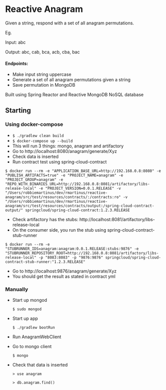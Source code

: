 # Reactive Anagram

Given a string, respond with a set of all anagram permutations.

Eg.

Input: abc

Output: abc, cab, bca, acb, cba, bac

#### Endpoints:
* Make input string uppercase
* Generate a set of all anagram permutations given a string
* Save permutation in MongoDB

Built using Spring Reactor and Reactive MongoDB NoSQL database

## Starting
### Using docker-compose
* `$ ./gradlew clean build`
* `$ docker-compose up --build`
* This will run 3 things: mongo, anagram and artifactory
* Go to http://localhost:8080/anagram/generate/Xyz
* Check data is inserted
* Run contract test using spring-cloud-contract
```
$ docker run --rm -e "APPLICATION_BASE_URL=http://192.168.0.8:8080" -e "PUBLISH_ARTIFACTS=true" -e "PROJECT_NAME=anagram" -e "PROJECT_GROUP=anagram" -e "REPO_WITH_BINARIES_URL=http://192.168.0.8:8081/artifactory/libs-release-local" -e "PROJECT_VERSION=0.0.1.RELEASE" -v "/Users/robbiemartinus/dev/rmartinus/reactive-anagram/src/test/resources/contracts/:/contracts:ro" -v "/Users/robbiemartinus/dev/rmartinus/reactive-anagram/src/test/resources/contracts/output:/spring-cloud-contract-output/" springcloud/spring-cloud-contract:1.2.3.RELEASE
```
* Check artifactory has the stubs: http://localhost:8081/artifactory/libs-release-local
* On the consumer side, you run the stub using spring-cloud-contract-stub-runner
```
$ docker run --rm -e "STUBRUNNER_IDS=anagram:anagram:0.0.1.RELEASE:stubs:9876" -e "STUBRUNNER_REPOSITORY_ROOT=http://192.168.0.8:8081/artifactory/libs-release-local" -p "8083:8083" -p "9876:9876" springcloud/spring-cloud-contract-stub-runner:"1.2.3.RELEASE"
```
* Go to http://localhost:9876/anagram/generate/Xyz
* You should get the result as stated in contract yml

### Manually
* Start up mongod

  `$ sudo mongod`

* Start up app

  `$ ./gradlew bootRun`
  
* Run AnagramWebClient
* Go to mongo client

  `$ mongo`

* Check that data is inserted

  `> use anagram`
  
  `> db.anagram.find()`